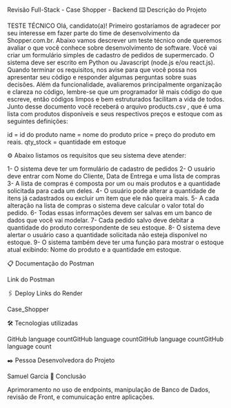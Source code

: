 Revisão Full-Stack - Case Shopper - Backend
⌨️ Descrição do Projeto

TESTE TÉCNICO
Olá, candidato(a)!
Primeiro gostaríamos de agradecer por seu interesse em fazer parte do time de desenvolvimento
da Shopper.com.br.
Abaixo vamos descrever um teste técnico onde queremos avaliar o que você conhece sobre
desenvolvimento de software.
Você vai criar um formulário simples de cadastro de pedidos de supermercado. O sistema deve ser
escrito em Python ou Javascript (node.js e/ou react.js).
Quando terminar os requisitos, nos avise para que você possa nos apresentar seu código e
responder algumas perguntas sobre suas decisões.
Além da funcionalidade, avaliaremos principalmente organização e clareza no código, lembre-se
que um programador lê mais código do que escreve, então códigos limpos e bem estruturados
facilitam a vida de todos.
Junto desse documento você receberá o arquivo products.csv , que é uma lista com produtos
disponíveis e seus respectivos preços e estoque com as seguintes definições:

id = id do produto
name = nome do produto
price = preço do produto em reais.
qty_stock = quantidade em estoque


⚙️ Abaixo listamos os requisitos que seu sistema deve atender:

1- O sistema deve ter um formulário de cadastro de pedidos
2- O usuário deve entrar com Nome do Cliente, Data de Entrega e uma lista de compras
3- A lista de compras é composta por um ou mais produtos e a quantidade solicitada para
cada um deles.
4- O usuário pode alterar a quantidade de itens já cadastrados ou excluir um item que ele
não queira mais.
5- A cada alteração na lista de compras o sistema deve calcular o valor total do pedido.
6- Todas essas informações devem ser salvas em um banco de dados que você vai modelar.
7- Cada pedido salvo deve debitar a quantidade do produto correspondente de seu estoque.
8- O sistema deve alertar o usuário caso a quantidade solicitada não esteja disponível no
estoque.
9- O sistema também deve ter uma função para mostrar o estoque atual exibindo: Nome do
produto e a quantidade em estoque.


📋 Documentação do Postman

Link do Postman

🖇️ Deploy
Links do Render

Case_Shopper

🛠️ Tecnologias utilizadas

GitHub language countGitHub language countGitHub language countGitHub language count

✒️ Pessoa Desenvolvedora do Projeto


Samuel Garcia
📌 Conclusão

Aprimoramento no uso de endpoints, manipulação de Banco de Dados, revisão de Front, e comunuicação entre aplicações.
